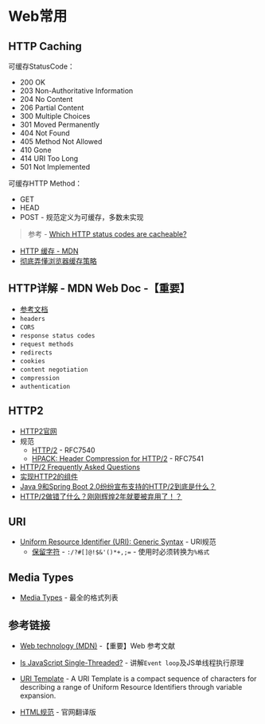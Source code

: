 # Web常用

## HTTP Caching

可缓存StatusCode：
* 200 OK
* 203 Non-Authoritative Information
* 204 No Content
* 206 Partial Content
* 300 Multiple Choices
* 301 Moved Permanently
* 404 Not Found
* 405 Method Not Allowed
* 410 Gone
* 414 URI Too Long
* 501 Not Implemented

可缓存HTTP Method：
* GET
* HEAD
* POST - 规范定义为可缓存，多数未实现

> 参考 - [Which HTTP status codes are cacheable?](https://cassiomolin.com/2016/09/09/which-http-status-codes-are-cacheable/)

* [HTTP 缓存 - MDN](https://developer.mozilla.org/zh-CN/docs/Web/HTTP/Caching)
* [彻底弄懂浏览器缓存策略](https://www.jiqizhixin.com/articles/2020-07-24-12)

## HTTP详解 - MDN Web Doc -【重要】

* [参考文档](https://developer.mozilla.org/zh-CN/docs/Web/HTTP)
* `headers`
* `CORS`
* `response status codes`
* `request methods`
* `redirects`
* `cookies`
* `content negotiation`
* `compression`
* `authentication`


## HTTP2

* [HTTP2官网](https://http2.github.io/)
* 规范
  * [HTTP/2](https://httpwg.org/specs/rfc7540.html) - RFC7540
  * [HPACK: Header Compression for HTTP/2](https://httpwg.org/specs/rfc7541.html) - RFC7541
* [HTTP/2 Frequently Asked Questions](https://http2.github.io/faq/)
* [实现HTTP2的组件](https://github.com/httpwg/http2-spec/wiki/Implementations)
* [Java 9和Spring Boot 2.0纷纷宣布支持的HTTP/2到底是什么？](https://mp.weixin.qq.com/s?__biz=MzI3NzE0NjcwMg==&mid=2650120831&idx=1&sn=2bcafb931eff897e2f866bd02dcda680&chksm=f36bbf5ec41c36481c2f5da1f74cf48fca374bb5b5922d26ac4ace7858cf8ede4fc2cefc1584&scene=21#wechat_redirect)
* [HTTP/2做错了什么？刚刚辉煌2年就要被弃用了！？](https://zhuanlan.zhihu.com/p/337196435)

## URI

* [Uniform Resource Identifier (URI): Generic Syntax](https://datatracker.ietf.org/doc/html/rfc3986#section-2.2) - URI规范
  * [保留字符](https://datatracker.ietf.org/doc/html/rfc3986#section-2.2) - `:/?#[]@!$&'()*+,;=` - 使用时必须转换为`%格式`

## Media Types

* [Media Types](https://www.iana.org/assignments/media-types/media-types.xhtml) - 最全的格式列表

## 参考链接

* [Web technology (MDN)](https://developer.mozilla.org/en-US/docs/Web) -【重要】Web 参考文献

* [Is JavaScript Single-Threaded?](https://www.red-gate.com/simple-talk/dotnet/asp-net/javascript-single-threaded/) - 讲解`Event loop`及JS单线程执行原理

* [URI Template](https://tools.ietf.org/html/rfc6570) - A URI Template is a compact sequence of characters for describing
a range of Uniform Resource Identifiers through variable expansion.

* [HTML规范](https://whatwg-cn.github.io/html/) - 官网翻译版